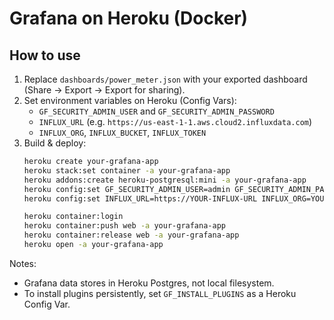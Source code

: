 # Grafana on Heroku (Docker)

## How to use
1. Replace `dashboards/power_meter.json` with your exported dashboard (Share → Export → Export for sharing).
2. Set environment variables on Heroku (Config Vars):
   - `GF_SECURITY_ADMIN_USER` and `GF_SECURITY_ADMIN_PASSWORD`
   - `INFLUX_URL` (e.g. `https://us-east-1-1.aws.cloud2.influxdata.com`)
   - `INFLUX_ORG`, `INFLUX_BUCKET`, `INFLUX_TOKEN`
3. Build & deploy:
   ```bash
   heroku create your-grafana-app
   heroku stack:set container -a your-grafana-app
   heroku addons:create heroku-postgresql:mini -a your-grafana-app
   heroku config:set GF_SECURITY_ADMIN_USER=admin GF_SECURITY_ADMIN_PASSWORD=StrongPass123! -a your-grafana-app
   heroku config:set INFLUX_URL=https://YOUR-INFLUX-URL INFLUX_ORG=YOUR_ORG INFLUX_BUCKET=YOUR_BUCKET INFLUX_TOKEN=YOUR_TOKEN -a your-grafana-app

   heroku container:login
   heroku container:push web -a your-grafana-app
   heroku container:release web -a your-grafana-app
   heroku open -a your-grafana-app
   ```

Notes:
- Grafana data stores in Heroku Postgres, not local filesystem.
- To install plugins persistently, set `GF_INSTALL_PLUGINS` as a Heroku Config Var.
